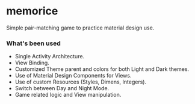 # memorice

Simple pair-matching game to practice material design use.

### What's been used

- Single Activity Architecture.
- View Binding.
- Customized Theme parent and colors for both Light and Dark themes.
- Use of Material Design Components for Views.
- Use of custom Resources (Styles, Dimens, Integers).
- Switch between Day and Night Mode.
- Game related logic and View manipulation.



















